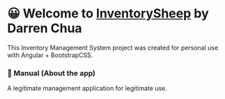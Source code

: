 # 😀 Welcome to [InventorySheep](https://inventory-sheep.vercel.app/) by Darren Chua

This Inventory Management System project was created for personal use with Angular + BootstrapCSS.

### 📖 Manual (About the app)
A legitimate management application for legitimate use.
